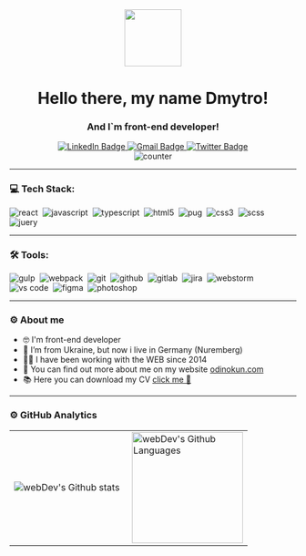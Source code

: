 <div id="header" align="center">
    <img src="http://odinokun.com/assets/img/favicon/apple-touch-icon-180x180.jpg" width="100"/>
    <h1>Hello there, my name Dmytro!</h1>
    <h3>And I`m front-end developer!</h3>
</div>

<div id="badges" align="center">
    <a href="https://www.linkedin.com/in/dmitry-gordienko/" target="_blank" rel="noopener noreferrer">
        <img src="https://img.shields.io/badge/LinkedIn-blue?style=for-the-badge&logo=linkedin&logoColor=white" alt="LinkedIn Badge"/>
    </a>
    <a href="mailto:odinokun@gmail.com">
        <img src="https://img.shields.io/badge/Gmail-red?style=for-the-badge&logo=gmail&logoColor=white" alt="Gmail Badge"/>
    </a>
    <a href="https://odinokun.com" target="_blank" rel="noopener noreferrer">
        <img src="https://img.shields.io/badge/odinokun.com-121212?style=for-the-badge&logo=web-site&logoColor=white" alt="Twitter Badge"/>
    </a>
    <!-- <a href="https://twitter.com/odinokun" target="_blank" rel="noopener noreferrer">
        <img src="https://img.shields.io/badge/Twitter-blue?style=for-the-badge&logo=twitter&logoColor=white" alt="Twitter Badge"/>
    </a>-->
</div>

<div id="badges" align="center">
    <img src="https://komarev.com/ghpvc/?username=odinokun&style=flat-square&color=blue" alt="counter"/>
</div>

---

### 💻 Tech Stack:
<img alt="react" src="https://img.shields.io/badge/react-61DAFB.svg?&style=for-the-badge&logo=react&logoColor=121212" />&nbsp;
<img alt="javascript" src="https://img.shields.io/badge/javascript-F7DF1E.svg?&style=for-the-badge&logo=javascript&logoColor=fff" />&nbsp;
<img alt="typescript" src="https://img.shields.io/badge/typescript-007ACC.svg?&style=for-the-badge&logo=typescript&logoColor=fff" />&nbsp;
<img alt="html5" src="https://img.shields.io/badge/html-E34F26.svg?&style=for-the-badge&logo=html5&logoColor=fff" />&nbsp;
<img alt="pug" src="https://img.shields.io/badge/pug-A86454.svg?&style=for-the-badge&logo=pug&logoColor=fff" />&nbsp;
<img alt="css3" src="https://img.shields.io/badge/css-1572B6.svg?&style=for-the-badge&logo=css3&logoColor=fff" />&nbsp;
<img alt="scss" src="https://img.shields.io/badge/scss-CF649A.svg?&style=for-the-badge&logo=sass&logoColor=fff" />&nbsp;
<img alt="juery" src="https://img.shields.io/badge/jquery-333333.svg?&style=for-the-badge&logo=jquery&logoColor=7ACEF4" />&nbsp;

[//]: # (<img alt="redux" src="https://img.shields.io/badge/redux-764ABC.svg?&style=for-the-badge&logo=redux&logoColor=fff" />&nbsp;)
[//]: # (<img alt="redux-saga" src="https://img.shields.io/badge/redux saga-939393.svg?&style=for-the-badge&logo=redux-saga&logoColor=fff" />&nbsp;)
[//]: # (<img alt="graphql" src="https://img.shields.io/badge/graphql-E10098.svg?&style=for-the-badge&logo=graphql&logoColor=fff" />&nbsp;)
[//]: # (<img alt="jest" src="https://img.shields.io/badge/jest-C21325.svg?&style=for-the-badge&logo=jest&logoColor=fff" />&nbsp;)
[//]: # (<img alt="testing-library" src="https://img.shields.io/badge/rtl-D62B2A.svg?&style=for-the-badge&logo=testing-library&logoColor=fff" />&nbsp;)
[//]: # (<img alt="node.js" src="https://img.shields.io/badge/node.js-90C53F.svg?&style=for-the-badge&logo=node.js&logoColor=fff" />&nbsp;)
[//]: # (<img alt="mongodb" src="https://img.shields.io/badge/mongodb-26A944.svg?&style=for-the-badge&logo=mongodb&logoColor=fff" />&nbsp;)
[//]: # (<img alt="next.js" src="https://img.shields.io/badge/next.js-000.svg?&style=for-the-badge&logo=next.js&logoColor=fff" />&nbsp;)
[//]: # (<img alt="bootstrap" src="https://img.shields.io/badge/bootstrap-7610F7.svg?&style=for-the-badge&logo=bootstrap&logoColor=fff" />&nbsp;)
[//]: # (<img alt="markdown" src="https://img.shields.io/badge/markdown-000.svg?&style=for-the-badge&logo=markdown&logoColor=fff" />&nbsp;)

---

### 🛠 Tools:
<img alt="gulp" src="https://img.shields.io/badge/gulp-cc4846.svg?&style=for-the-badge&logo=gulp&logoColor=fff" />&nbsp;
<img alt="webpack" src="https://img.shields.io/badge/webpack-333333.svg?&style=for-the-badge&logo=webpack&logoColor=7ACEF4" />&nbsp;
<img alt="git" src="https://img.shields.io/badge/git-F05033.svg?&style=for-the-badge&logo=git&logoColor=fff" />&nbsp;
<img alt="github" src="https://img.shields.io/badge/github-000.svg?&style=for-the-badge&logo=github&logoColor=fff" />&nbsp;
<img alt="gitlab" src="https://img.shields.io/badge/gitlab-380D75.svg?&style=for-the-badge&logo=gitlab&logoColor=fff" />&nbsp;
<img alt="jira" src="https://img.shields.io/badge/jira-2D80FF.svg?&style=for-the-badge&logo=jira&logoColor=fff" />&nbsp;
<img alt="webstorm" src="https://img.shields.io/badge/webstorm-5748F4.svg?&style=for-the-badge&logo=webstorm&logoColor=fff" />&nbsp;
<img alt="vs code" src="https://img.shields.io/badge/vs code-007ACC.svg?&style=for-the-badge&logo=visual-studio-code&logoColor=fff" />&nbsp;
<img alt="figma" src="https://img.shields.io/badge/figma-F76E5F.svg?&style=for-the-badge&logo=figma&logoColor=fff" />&nbsp;
<img alt="photoshop" src="https://img.shields.io/badge/photoshop-31A8FF.svg?&style=for-the-badge&logo=adobe-photoshop&logoColor=fff" />&nbsp;

---

### ⚙️ About me

- 🤓 I'm front-end developer
- 📍 I’m from Ukraine, but now i live in Germany (Nuremberg)
- 👨‍💻 I have been working with the WEB since 2014
- 🔭 You can find out more about me on my website <a href="https://www.linkedin.com/in/andresodinokun12/" target="_blank" rel="noopener noreferrer">odinokun.com</a>
- 📚 Here you can download my CV <a href="http://odinokun.com/assets/text/front-end_developer_Dmytro_Hordiienko.pdf" target="_blank" rel="noopener noreferrer">click me 💬</a>

---

### ⚙️ GitHub Analytics
<table>
  <tr>
    <td>
      <img align="left" src="https://github-readme-streak-stats.herokuapp.com/?user=odinokun&theme=algolia" alt="webDev's Github stats" />
    </td>
    <td>
      <img height="195px" align="right" alt="webDev's Github Languages" src="https://github-readme-stats-eight-theta.vercel.app/api/top-langs/?username=odinokun&theme=algolia&layout=compact" />
    </td>
  </tr>
</table>


<!--
**odinokun/odinokun** is a ✨ _special_ ✨ repository because its `README.md` (this file) appears on your GitHub profile.

Here are some ideas to get you started:

-->
